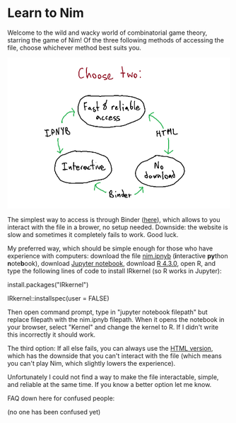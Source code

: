 # Learn to Nim

Welcome to the wild and wacky world of combinatorial game theory, starring the game of Nim! Of the three following methods of accessing the file, choose whichever method best suits you.

![image_choice](images/readme_drawing1.png)

The simplest way to access is through Binder ([here](https://mybinder.org/v2/gh/White-Lizard1/learn_to_nim/main?labpath=nim.ipynb)), which allows to you interact with the file in a brower, no setup needed. Downside: the website is slow and sometimes it completely fails to work. Good luck. 

My preferred way, which should be simple enough for those who have experience with computers: download the file [nim.ipnyb](https://github.com/White-Lizard1/learn_to_nim/blob/main/nim.ipynb) (**i**nteractive **py**thon **n**ote**b**ook), download [Jupyter notebook](https://jupyter.org/install), download [R 4.3.0](https://cran.r-project.org/bin/windows/base/old/4.3.0/), open R, and type the following lines of code to install IRkernel (so R works in Jupyter):

install.packages("IRkernel")

IRkernel::installspec(user = FALSE)

Then open command prompt, type in "jupyter notebook filepath" but replace filepath with the nim.ipnyb filepath. When it opens the notebook in your browser, select "Kernel" and change the kernel to R. If I didn't write this incorrectly it should work. 

The third option: If all else fails, you can always use the [HTML version](https://white-lizard1.github.io/learn_to_nim/), which has the downside that you can't interact with the file (which means you can't play Nim, which slightly lowers the experience).

Unfortunately I could not find a way to make the file interactable, simple, and reliable at the same time. If you know a better option let me know.

FAQ down here for confused people:

(no one has been confused yet)
